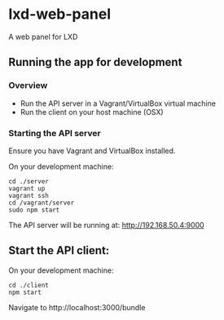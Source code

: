 # lxd-web-panel
A web panel for LXD

## Running the app for development

### Overview

* Run the API server in a Vagrant/VirtualBox virtual machine
* Run the client on your host machine (OSX)

### Starting the API server

Ensure you have Vagrant and VirtualBox installed.

On your development machine:

```
cd ./server
vagrant up
vagrant ssh
cd /vagrant/server
sudo npm start
```

The API server will be running at: http://192.168.50.4:9000

## Start the API client:

On your development machine:

```
cd ./client
npm start
```

Navigate to http://localhost:3000/bundle
